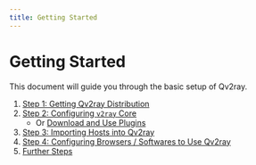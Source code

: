 ```yaml
---
title: Getting Started
---
```


# Getting Started

This document will guide you through the basic setup of Qv2ray.

1. [Step 1: Getting Qv2ray Distribution](step1.md)
2. [Step 2: Configuring `v2ray` Core](step2.md)
   - Or [Download and Use Plugins](../plugins/README.md)
3. [Step 3: Importing Hosts into Qv2ray](step3.md)
4. [Step 4: Configuring Browsers / Softwares to Use Qv2ray](step4.md)
5. [Further Steps](step5.md)
